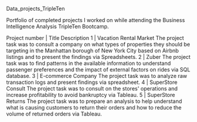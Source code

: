 Data_projects_TripleTen

Portfolio of completed projects I worked on while attending the Business Intelligence Analysis TripleTen Bootcamp.

Project number | Title	Description
1 |	Vacation Rental Market	The project task was to consult a company on what types of properties they should be targeting in the Manhattan borough of New York City based on Airbnb listings and to present the findings via Spreadsheets.
2	| Zuber	The project task was to find patterns in the available information to understand passenger preferences and the impact of external factors on rides via SQL database.
3	| E-commerce Company	The project task was to analyze raw transaction logs and present findings via spreadsheet.
4	| SuperStore Consult	The project task was to consult on the stores' operations and increase profitability to avoid bankruptcy via Tableau.
5	| SuperStore Returns	The project task was to prepare an analysis to help understand what is causing customers to return their orders and how to reduce the volume of returned orders via Tableau.
